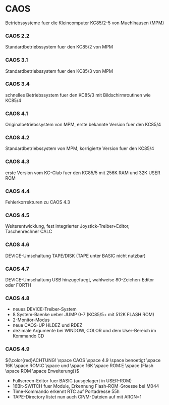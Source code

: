 # CAOS
 Betriebssysteme fuer die Kleincomputer KC85/2-5 von Muehlhausen (MPM)

### CAOS 2.2
Standardbetriebssystem fuer den KC85/2 von MPM

### CAOS 3.1
Standardbetriebssystem fuer den KC85/3 von MPM

### CAOS 3.4
schnelles Betriebssystem fuer den KC85/3 mit Bildschirmroutinen wie KC85/4

### CAOS 4.1
Originalbetriebssystem von MPM, erste bekannte Version fuer den KC85/4

### CAOS 4.2
Standardbetriebssystem von MPM, korrigierte Version fuer den KC85/4

### CAOS 4.3
erste Version vom KC-Club fuer den KC85/5 mit 256K RAM und 32K USER ROM

### CAOS 4.4
Fehlerkorrekturen zu CAOS 4.3

### CAOS 4.5
Weiterentwicklung, fest integrierter Joystick-Treiber+Editor, Taschenrechner CALC

### CAOS 4.6
DEVICE-Umschaltung TAPE/DISK (TAPE unter BASIC nicht nutzbar)

### CAOS 4.7
DEVICE-Umschaltung USB hinzugefuegt, wahlweise 80-Zeichen-Editor oder FORTH

### CAOS 4.8
- neues DEVICE-Treiber-System
- 8 System-Baenke ueber JUMP 0-7 (KC85/5+ mit 512K FLASH ROM)
- 2-Monitor-Modus
- neue CAOS-UP HLDEZ und RDEZ
- dezimale Argumente bei WINDOW, COLOR und dem User-Bereich im Kommando CD

### CAOS 4.9
${\color{red}ACHTUNG! \space CAOS \space 4.9 \space benoetigt \space 16K \space ROM:C \space und \space 16K \space ROM:E \space (Flash \space ROM \space Erweiterung)}$
- Fullscreen-Editor fuer BASIC (ausgelagert in USER-ROM)
- 16Bit-SWITCH fuer Module, Erkennung Flash-ROM-Groesse bei M044
- Time-Kommando erkennt RTC auf Portadresse 55h
- TAPE-Directory listet nun auch CP/M-Dateien auf mit ARGN=1
